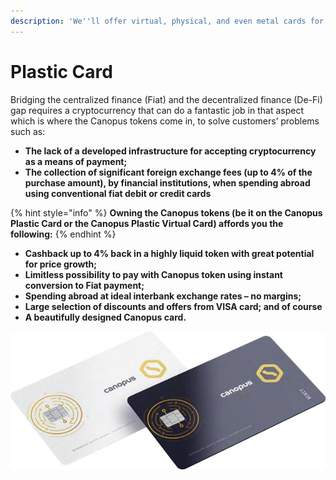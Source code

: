```yaml
---
description: 'We''ll offer virtual, physical, and even metal cards for our customers.'
---
```


# Plastic Card

Bridging the centralized finance \(Fiat\) and the decentralized finance \(De-Fi\) gap requires a cryptocurrency that can do a fantastic job in that aspect which is where the Canopus tokens come in, to solve customers’ problems such as:

* **The lack of a developed infrastructure for accepting cryptocurrency as a means of payment;** 
* **The collection of significant foreign exchange fees \(up to 4% of the purchase amount\), by financial institutions, when spending abroad using conventional fiat debit or credit cards**

{% hint style="info" %}
**Owning the Canopus tokens \(be it on the Canopus Plastic Card or the Canopus Plastic Virtual Card\) affords you the following:**
{% endhint %}

* **Cashback up to 4% back in a highly liquid token with great potential for price growth;** 
* **Limitless possibility to pay with Canopus token using instant conversion to Fiat payment;** 
* **Spending abroad at ideal interbank exchange rates – no margins;** 
* **Large selection of discounts and offers from VISA card; and of course** 
* **A beautifully designed Canopus card.**

![Canopus Plastic Card Design](../.gitbook/assets/image%20%282%29.png)

